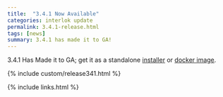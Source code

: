 ```yaml
---
title:  "3.4.1 Now Available"
categories: interlok update
permalink: 3.4.1-release.html
tags: [news]
summary: 3.4.1 has made it to GA!
---
```


3.4.1 Has Made it to GA; get it as a standalone [installer][] or [docker image][].

{% include custom/release341.html %}


[installer]: https://development.adaptris.net/installers/Interlok
[docker image]: https://hub.docker.com/r/adaptris/interlok/tags
{% include links.html %}
